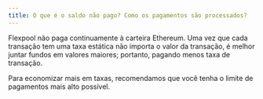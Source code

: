 ```yaml
---
title: O que é o saldo não pago? Como os pagamentos são processados?
---
```


Flexpool não paga continuamente à carteira Ethereum. Uma vez que cada transação tem uma taxa estática não importa o valor da transação, é melhor juntar fundos em valores maiores; portanto, pagando menos taxa de transação.

Para economizar mais em taxas, recomendamos que você tenha o limite de pagamentos mais alto possível. 